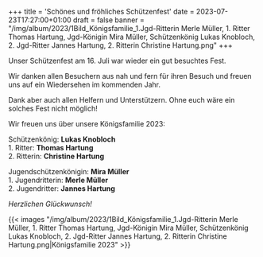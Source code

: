 +++
title = 'Schönes und fröhliches Schützenfest'
date = 2023-07-23T17:27:00+01:00
draft = false
banner = "/img/album/2023/1Bild_Königsfamilie_1.Jgd-Ritterin Merle Müller, 1. Ritter Thomas Hartung, Jgd-Königin Mira Müller, Schützenkönig Lukas Knobloch, 2. Jgd-Ritter Jannes Hartung, 2. Ritterin Christine Hartung.png"
+++

Unser Schützenfest am 16. Juli war wieder ein gut besuchtes Fest.

Wir danken allen Besuchern aus nah und fern für ihren Besuch und freuen uns auf ein Wiedersehen im kommenden Jahr.

Dank aber auch allen Helfern und Unterstützern. Ohne euch wäre ein solches Fest nicht möglich!

Wir freuen uns über unsere Königsfamilie 2023:

Schützenkönig: **Lukas Knobloch**  
1\. Ritter: **Thomas Hartung**  
2\. Ritterin: **Christine Hartung**  

Jugendschützenkönigin: **Mira Müller**  
1\. Jugendritterin: **Merle Müller**  
2\. Jugendritter: **Jannes Hartung**

_Herzlichen Glückwunsch!_

{{< images "/img/album/2023/1Bild_Königsfamilie_1.Jgd-Ritterin Merle Müller, 1. Ritter Thomas Hartung, Jgd-Königin Mira Müller, Schützenkönig Lukas Knobloch, 2. Jgd-Ritter Jannes Hartung, 2. Ritterin Christine Hartung.png|Königsfamilie 2023" >}}